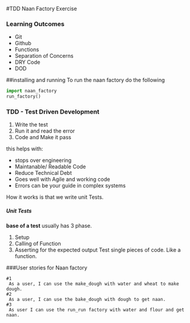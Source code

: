 #TDD Naan Factory Exercise 

### Learning Outcomes
- Git 
- Github 
- Functions 
- Separation of Concerns 
- DRY Code
- DOD

##installing and running 
To run the naan factory do the following 

``` python 
import naan_factory
run_factory()
```
### TDD - Test Driven Development 

1. Write the test 
2. Run it and read the error 
3. Code and Make it pass

this helps with:
- stops over engineering 
- Maintanable/ Readable Code
- Reduce Technical Debt 
- Goes well with Agile and working code
- Errors can be your guide in complex systems 

How it works is that we write unit Tests.

##### Unit Tests 

**base of a test**
usually has 3 phase.
1. Setup 
2. Calling of Function 
3. Asserting for the expected output
Test single pieces of code. Like a function. 

###User stories for Naan factory

``` 
#1
 As a user, I can use the make_dough with water and wheat to make dough.
#2
 As a user, I can use the bake_dough with dough to get naan.
#3
 As user I can use the run_run factory with water and flour and get naan.
```


